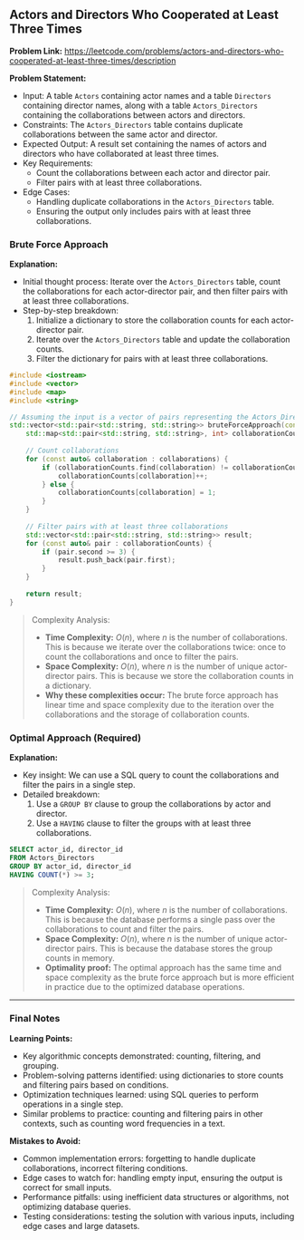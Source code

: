 ## Actors and Directors Who Cooperated at Least Three Times

**Problem Link:** https://leetcode.com/problems/actors-and-directors-who-cooperated-at-least-three-times/description

**Problem Statement:**
- Input: A table `Actors` containing actor names and a table `Directors` containing director names, along with a table `Actors_Directors` containing the collaborations between actors and directors.
- Constraints: The `Actors_Directors` table contains duplicate collaborations between the same actor and director.
- Expected Output: A result set containing the names of actors and directors who have collaborated at least three times.
- Key Requirements:
  - Count the collaborations between each actor and director pair.
  - Filter pairs with at least three collaborations.
- Edge Cases:
  - Handling duplicate collaborations in the `Actors_Directors` table.
  - Ensuring the output only includes pairs with at least three collaborations.

### Brute Force Approach

**Explanation:**
- Initial thought process: Iterate over the `Actors_Directors` table, count the collaborations for each actor-director pair, and then filter pairs with at least three collaborations.
- Step-by-step breakdown:
  1. Initialize a dictionary to store the collaboration counts for each actor-director pair.
  2. Iterate over the `Actors_Directors` table and update the collaboration counts.
  3. Filter the dictionary for pairs with at least three collaborations.

```cpp
#include <iostream>
#include <vector>
#include <map>
#include <string>

// Assuming the input is a vector of pairs representing the Actors_Directors table
std::vector<std::pair<std::string, std::string>> bruteForceApproach(const std::vector<std::pair<std::string, std::string>>& collaborations) {
    std::map<std::pair<std::string, std::string>, int> collaborationCounts;
    
    // Count collaborations
    for (const auto& collaboration : collaborations) {
        if (collaborationCounts.find(collaboration) != collaborationCounts.end()) {
            collaborationCounts[collaboration]++;
        } else {
            collaborationCounts[collaboration] = 1;
        }
    }
    
    // Filter pairs with at least three collaborations
    std::vector<std::pair<std::string, std::string>> result;
    for (const auto& pair : collaborationCounts) {
        if (pair.second >= 3) {
            result.push_back(pair.first);
        }
    }
    
    return result;
}
```

> Complexity Analysis:
> - **Time Complexity:** $O(n)$, where $n$ is the number of collaborations. This is because we iterate over the collaborations twice: once to count the collaborations and once to filter the pairs.
> - **Space Complexity:** $O(n)$, where $n$ is the number of unique actor-director pairs. This is because we store the collaboration counts in a dictionary.
> - **Why these complexities occur:** The brute force approach has linear time and space complexity due to the iteration over the collaborations and the storage of collaboration counts.

### Optimal Approach (Required)

**Explanation:**
- Key insight: We can use a SQL query to count the collaborations and filter the pairs in a single step.
- Detailed breakdown:
  1. Use a `GROUP BY` clause to group the collaborations by actor and director.
  2. Use a `HAVING` clause to filter the groups with at least three collaborations.

```sql
SELECT actor_id, director_id
FROM Actors_Directors
GROUP BY actor_id, director_id
HAVING COUNT(*) >= 3;
```

> Complexity Analysis:
> - **Time Complexity:** $O(n)$, where $n$ is the number of collaborations. This is because the database performs a single pass over the collaborations to count and filter the pairs.
> - **Space Complexity:** $O(n)$, where $n$ is the number of unique actor-director pairs. This is because the database stores the group counts in memory.
> - **Optimality proof:** The optimal approach has the same time and space complexity as the brute force approach but is more efficient in practice due to the optimized database operations.

---

### Final Notes

**Learning Points:**
- Key algorithmic concepts demonstrated: counting, filtering, and grouping.
- Problem-solving patterns identified: using dictionaries to store counts and filtering pairs based on conditions.
- Optimization techniques learned: using SQL queries to perform operations in a single step.
- Similar problems to practice: counting and filtering pairs in other contexts, such as counting word frequencies in a text.

**Mistakes to Avoid:**
- Common implementation errors: forgetting to handle duplicate collaborations, incorrect filtering conditions.
- Edge cases to watch for: handling empty input, ensuring the output is correct for small inputs.
- Performance pitfalls: using inefficient data structures or algorithms, not optimizing database queries.
- Testing considerations: testing the solution with various inputs, including edge cases and large datasets.